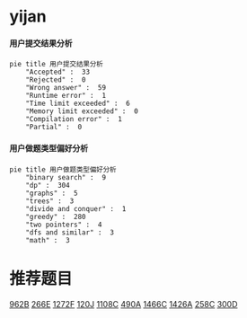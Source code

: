 # yijan

<!-- tabs:start -->



#### **用户提交结果分析**

```mermaid
pie title 用户提交结果分析
    "Accepted" :  33
    "Rejected" :  0
    "Wrong answer" :  59
    "Runtime error" :  1
    "Time limit exceeded" :  6
    "Memory limit exceeded" :  0
    "Compilation error" :  1
    "Partial" :  0
```

#### **用户做题类型偏好分析**

```mermaid
pie title 用户做题类型偏好分析
    "binary search" :  9
    "dp" :  304
    "graphs" :  5
    "trees" :  3
    "divide and conquer" :  1
    "greedy" :  280
    "two pointers" :  4
    "dfs and similar" :  3
    "math" :  3
```



<!-- tabs:end -->
# 推荐题目
[962B](https://codeforces.com/contest/962/problem/B)
[266E](https://codeforces.com/contest/266/problem/E)
[1272F](https://codeforces.com/contest/1272/problem/F)
[120J](https://codeforces.com/contest/120/problem/J)
[1108C](https://codeforces.com/contest/1108/problem/C)
[490A](https://codeforces.com/contest/490/problem/A)
[1466C](https://codeforces.com/contest/1466/problem/C)
[1426A](https://codeforces.com/contest/1426/problem/A)
[258C](https://codeforces.com/contest/258/problem/C)
[300D](https://codeforces.com/contest/300/problem/D)
